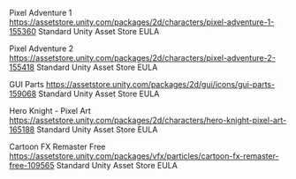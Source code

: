 Pixel Adventure 1
https://assetstore.unity.com/packages/2d/characters/pixel-adventure-1-155360
Standard Unity Asset Store EULA

Pixel Adventure 2
https://assetstore.unity.com/packages/2d/characters/pixel-adventure-2-155418
Standard Unity Asset Store EULA

GUI Parts
https://assetstore.unity.com/packages/2d/gui/icons/gui-parts-159068
Standard Unity Asset Store EULA

Hero Knight - Pixel Art
https://assetstore.unity.com/packages/2d/characters/hero-knight-pixel-art-165188
Standard Unity Asset Store EULA

Cartoon FX Remaster Free
https://assetstore.unity.com/packages/vfx/particles/cartoon-fx-remaster-free-109565
Standard Unity Asset Store EULA